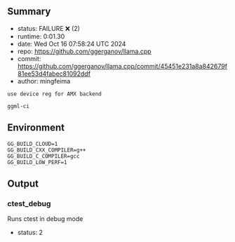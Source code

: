 ## Summary

- status:  FAILURE ❌ (2)
- runtime: 0:01.30
- date:    Wed Oct 16 07:58:24 UTC 2024
- repo:    https://github.com/ggerganov/llama.cpp
- commit:  https://github.com/ggerganov/llama.cpp/commit/45451e231a8a842679f81ee53d4fabec81092ddf
- author:  mingfeima
```
use device reg for AMX backend

ggml-ci
```

## Environment

```
GG_BUILD_CLOUD=1
GG_BUILD_CXX_COMPILER=g++
GG_BUILD_C_COMPILER=gcc
GG_BUILD_LOW_PERF=1
```

## Output

### ctest_debug

Runs ctest in debug mode
- status: 2
```

```

